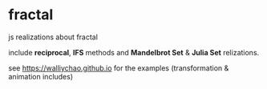 # fractal
js realizations about fractal 

include **reciprocal**, **IFS** methods and **Mandelbrot Set** & **Julia Set** relizations. 

see https://walliychao.github.io for the examples (transformation & animation includes)
